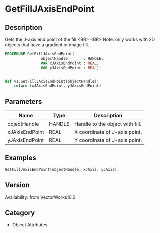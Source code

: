 # GetFillJAxisEndPoint

## Description
Gets the J-axis end point of the fill.&lt;BR&gt;
&lt;BR&gt;
Note: only works with 2D objects that have a gradient or image fill.

```pascal
PROCEDURE GetFillJAxisEndPoint(
				objectHandle       : HANDLE;
				VAR xJAxisEndPoint : REAL;
				VAR yJAxisEndPoint : REAL);
```

```python

def vs.GetFillJAxisEndPoint(objectHandle):
    return (xJAxisEndPoint, yJAxisEndPoint)
```

## Parameters
|Name|Type|Description|
|---|---|---|
|objectHandle|HANDLE|Handle to the object with fill.|
|xJAxisEndPoint|REAL|X coordinate of J-axis point.|
|yJAxisEndPoint|REAL|Y coordinate of J-axis point.|

## Examples
```pascal
GetFillJAxisEndPoint(objectHandle, xJAxis, yJAxis);
```

## Version
Availability: from VectorWorks10.0
## Category
* Object Attributes

